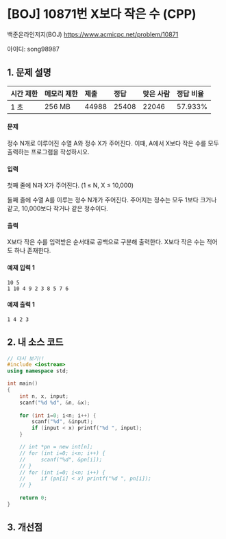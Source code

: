# [BOJ] 10871번 X보다 작은 수 (CPP)

백준온라인저지(BOJ) https://www.acmicpc.net/problem/10871

아이디: song98987



## 1. 문제 설명

| 시간 제한 | 메모리 제한 | 제출  | 정답  | 맞은 사람 | 정답 비율 |
| :-------- | :---------- | :---- | :---- | :-------- | :-------- |
| 1 초      | 256 MB      | 44988 | 25408 | 22046     | 57.933%   |

#### 문제

정수 N개로 이루어진 수열 A와 정수 X가 주어진다. 이때, A에서 X보다 작은 수를 모두 출력하는 프로그램을 작성하시오.

#### 입력

첫째 줄에 N과 X가 주어진다. (1 ≤ N, X ≤ 10,000)

둘째 줄에 수열 A를 이루는 정수 N개가 주어진다. 주어지는 정수는 모두 1보다 크거나 같고, 10,000보다 작거나 같은 정수이다.

#### 출력

X보다 작은 수를 입력받은 순서대로 공백으로 구분해 출력한다. X보다 작은 수는 적어도 하나 존재한다.



#### 예제 입력 1

```
10 5
1 10 4 9 2 3 8 5 7 6
```

#### 예제 출력 1

```
1 4 2 3
```



## 2. 내 소스 코드

```C++
// 다시 보기!!
#include <iostream>
using namespace std;

int main()
{
    int n, x, input;
    scanf("%d %d", &n, &x);
    
    for (int i=0; i<n; i++) {
        scanf("%d", &input);
        if (input < x) printf("%d ", input);
    }

    // int *pn = new int[n];
    // for (int i=0; i<n; i++) {
    //     scanf("%d", &pn[i]);
    // }
    // for (int i=0; i<n; i++) {
    //     if (pn[i] < x) printf("%d ", pn[i]);
    // }
    
    return 0;
}
```



## 3. 개선점

